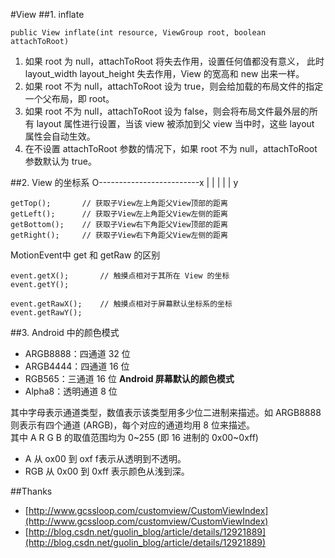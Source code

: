 #View 
##1. inflate
```
public View inflate(int resource, ViewGroup root, boolean attachToRoot)
```
1. 如果 root 为 null，attachToRoot 将失去作用，设置任何值都没有意义， 此时 layout_width layout_height 失去作用，View 的宽高和 new 出来一样。   
2. 如果 root 不为 null，attachToRoot 设为 true，则会给加载的布局文件的指定一个父布局，即 root。   
3. 如果 root 不为 null，attachToRoot 设为 false，则会将布局文件最外层的所有 layout 属性进行设置，当该 view 被添加到父 view 当中时，这些 layout 属性会自动生效。    
4. 在不设置 attachToRoot 参数的情况下，如果 root 不为 null，attachToRoot 参数默认为 true。   

##2. View 的坐标系
O-------------------------x
|
|
|
|
|
y
```
getTop();       // 获取子View左上角距父View顶部的距离
getLeft();      // 获取子View左上角距父View左侧的距离
getBottom();    // 获取子View右下角距父View顶部的距离
getRight();     // 获取子View右下角距父View左侧的距离
```

MotionEvent中 get 和 getRaw 的区别
```
event.getX();       // 触摸点相对于其所在 View 的坐标
event.getY();

event.getRawX();    // 触摸点相对于屏幕默认坐标系的坐标
event.getRawY();
```

##3. Android 中的颜色模式
- ARGB8888：四通道 32 位
- ARGB4444：四通道 16 位
- RGB565：三通道 16 位 **Android 屏幕默认的颜色模式**
- Alpha8：透明通道 8 位     

其中字母表示通道类型，数值表示该类型用多少位二进制来描述。如 ARGB8888 则表示有四个通道 (ARGB)，每个对应的通道均用 8 位来描述。     
其中 A R G B 的取值范围均为 0~255 (即 16 进制的 0x00~0xff)      
- A 从 ox00 到 oxf f表示从透明到不透明。
- RGB 从 0x00 到 0xff 表示颜色从浅到深。

##Thanks
- [http://www.gcssloop.com/customview/CustomViewIndex](http://www.gcssloop.com/customview/CustomViewIndex)
- [http://blog.csdn.net/guolin_blog/article/details/12921889](http://blog.csdn.net/guolin_blog/article/details/12921889)
